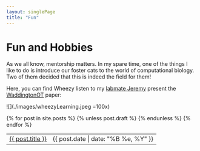 ```yaml
---
layout: singlePage
title: "Fun"
---
```


# Fun and Hobbies
As we all know, mentorship matters. In my spare time, one of the things I like to do is introduce our foster cats to the world of computational biology. Two of them decided that this is indeed the field for them!

Here, you can find Wheezy listen to my [labmate Jeremy](https://rsinghlab.org/) present the [WaddingtonOT](https://www.cell.com/cell/pdf/S0092-8674(19)30039-X.pdf) paper:

![](./images/wheezyLearning.jpeg =100x)



<table class="table table-hover">
  {% for post in site.posts %}
    {% unless post.draft %}
    <tr>
      <td><a href="{{ post.url }}">{{ post.title }}</a></td>
      <td class="col-md-3" style="text-align: right;">{{ post.date | date: "%B %e, %Y" }}</td>
    </tr>
    {% endunless %}
  {% endfor %}
</table>